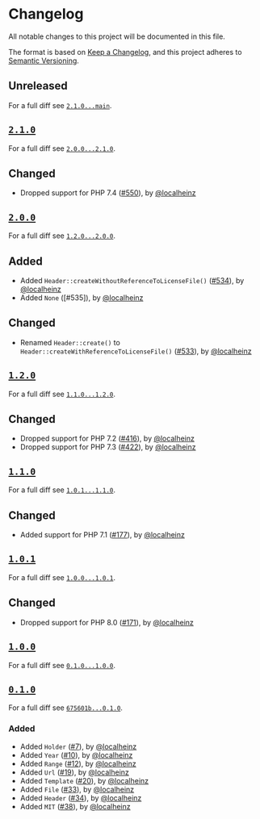 # Changelog

All notable changes to this project will be documented in this file.

The format is based on [Keep a Changelog](https://keepachangelog.com/en/1.0.0/), and this project adheres to [Semantic Versioning](https://semver.org/spec/v2.0.0.html).

## Unreleased

For a full diff see [`2.1.0...main`][2.1.0...main].

## [`2.1.0`][2.1.0]

For a full diff see [`2.0.0...2.1.0`][2.0.0...2.1.0].

## Changed

- Dropped support for PHP 7.4 ([#550]), by [@localheinz]

## [`2.0.0`][2.0.0]

For a full diff see [`1.2.0...2.0.0`][1.2.0...2.0.0].

## Added

- Added `Header::createWithoutReferenceToLicenseFile()` ([#534]), by [@localheinz]
- Added `None` ([#535]), by [@localheinz]

## Changed

- Renamed `Header::create()` to `Header::createWithReferenceToLicenseFile()` ([#533]), by [@localheinz]

## [`1.2.0`][1.2.0]

For a full diff see [`1.1.0...1.2.0`][1.1.0...1.2.0].

## Changed

- Dropped support for PHP 7.2 ([#416]), by [@localheinz]
- Dropped support for PHP 7.3 ([#422]), by [@localheinz]

## [`1.1.0`][1.1.0]

For a full diff see [`1.0.1...1.1.0`][1.0.1...1.1.0].

## Changed

- Added support for PHP 7.1 ([#177]), by [@localheinz]

## [`1.0.1`][1.0.1]

For a full diff see [`1.0.0...1.0.1`][1.0.0...1.0.1].

## Changed

- Dropped support for PHP 8.0 ([#171]), by [@localheinz]

## [`1.0.0`][1.0.0]

For a full diff see [`0.1.0...1.0.0`][0.1.0...1.0.0].

## [`0.1.0`][0.1.0]

For a full diff see [`675601b...0.1.0`][675601b...0.1.0].

### Added

- Added `Holder` ([#7]), by [@localheinz]
- Added `Year` ([#10]), by [@localheinz]
- Added `Range` ([#12]), by [@localheinz]
- Added `Url` ([#19]), by [@localheinz]
- Added `Template` ([#20]), by [@localheinz]
- Added `File` ([#33]), by [@localheinz]
- Added `Header` ([#34]), by [@localheinz]
- Added `MIT` ([#38]), by [@localheinz]

[0.1.0]: https://github.com/ergebnis/license/releases/tag/0.1.0
[1.0.0]: https://github.com/ergebnis/license/releases/tag/1.0.0
[1.0.1]: https://github.com/ergebnis/license/releases/tag/1.0.1
[1.1.0]: https://github.com/ergebnis/license/releases/tag/1.1.0
[1.2.0]: https://github.com/ergebnis/license/releases/tag/1.2.0
[2.0.0]: https://github.com/ergebnis/license/releases/tag/2.0.0
[2.1.0]: https://github.com/ergebnis/license/releases/tag/2.1.0

[675601b...0.1.0]: https://github.com/ergebnis/license/compare/675601b...0.1.0
[0.1.0...1.0.0]: https://github.com/ergebnis/license/compare/0.1.0...1.0.0
[1.0.0...1.0.1]: https://github.com/ergebnis/license/compare/1.0.0...1.0.1
[1.0.1...1.1.0]: https://github.com/ergebnis/license/compare/1.0.1...1.1.0
[1.1.0...1.2.0]: https://github.com/ergebnis/license/compare/1.1.0...1.2.0
[1.2.0...2.0.0]: https://github.com/ergebnis/license/compare/1.2.0...2.0.0
[2.0.0...2.1.0]: https://github.com/ergebnis/license/compare/2.0.0...2.1.0
[2.1.0...main]: https://github.com/ergebnis/license/compare/2.1.0...main

[#7]: https://github.com/ergebnis/license/pull/7
[#10]: https://github.com/ergebnis/license/pull/10
[#12]: https://github.com/ergebnis/license/pull/12
[#19]: https://github.com/ergebnis/license/pull/19
[#20]: https://github.com/ergebnis/license/pull/20
[#33]: https://github.com/ergebnis/license/pull/33
[#34]: https://github.com/ergebnis/license/pull/34
[#38]: https://github.com/ergebnis/license/pull/38
[#171]: https://github.com/ergebnis/license/pull/171
[#177]: https://github.com/ergebnis/license/pull/177
[#416]: https://github.com/ergebnis/license/pull/416
[#422]: https://github.com/ergebnis/license/pull/422
[#533]: https://github.com/ergebnis/license/pull/533
[#534]: https://github.com/ergebnis/license/pull/534
[#550]: https://github.com/ergebnis/license/pull/550

[@localheinz]: https://github.com/localheinz
